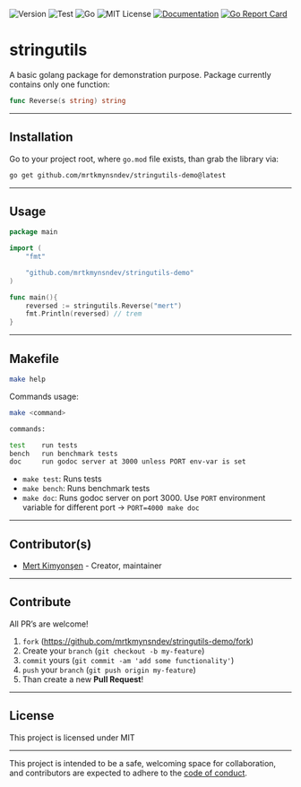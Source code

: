 ![Version](https://img.shields.io/badge/version-0.0.3-orange.svg)
![Test](https://github.com/mrtkmynsndev/stringutils-demo/actions/workflows/go.yml/badge.svg)
![Go](https://img.shields.io/github/go-mod/go-version/mrtkmynsndev/stringutils-demo)
![MIT License](https://img.shields.io/github/license/mrtkmynsndev/stringutils-demo)
[![Documentation](https://godoc.org/github.com/mrtkmynsndev/stringutils-demo?status.svg)](https://pkg.go.dev/github.com/mrtkmynsndev/stringutils-demo)
[![Go Report Card](https://goreportcard.com/badge/github.com/mrtkmynsndev/stringutils-demo)](https://goreportcard.com/report/github.com/mrtkmynsndev/stringutils-demo)

# stringutils

A basic golang package for demonstration purpose. Package currently contains 
only one function:

```go
func Reverse(s string) string
```

---

## Installation

Go to your project root, where `go.mod` file exists, than grab the library via:

```bash
go get github.com/mrtkmynsndev/stringutils-demo@latest
```

---

## Usage

```go
package main

import (
	"fmt"

	"github.com/mrtkmynsndev/stringutils-demo"
)

func main(){
	reversed := stringutils.Reverse("mert")
	fmt.Println(reversed) // trem
}
```

---

## Makefile

```bash
make help
```

Commands usage:

```bash
make <command>

commands:

test    run tests
bench   run benchmark tests
doc     run godoc server at 3000 unless PORT env-var is set
```

- `make test`: Runs tests
- `make bench`: Runs benchmark tests
- `make doc`: Runs godoc server on port 3000. Use `PORT` environment variable
  for different port -> `PORT=4000 make doc`

---

## Contributor(s)

* [Mert Kimyonşen](https://github.com/mrtkmynsndev) - Creator, maintainer

---

## Contribute

All PR’s are welcome!

1. `fork` (https://github.com/mrtkmynsndev/stringutils-demo/fork)
1. Create your `branch` (`git checkout -b my-feature`)
1. `commit` yours (`git commit -am 'add some functionality'`)
1. `push` your `branch` (`git push origin my-feature`)
1. Than create a new **Pull Request**!

---

## License

This project is licensed under MIT

---

This project is intended to be a safe, welcoming space for collaboration, and
contributors are expected to adhere to the [code of conduct][coc].

[coc]: https://github.com/mrtkmynsndev/stringutils-demo/blob/main/CODE_OF_CONDUCT.md